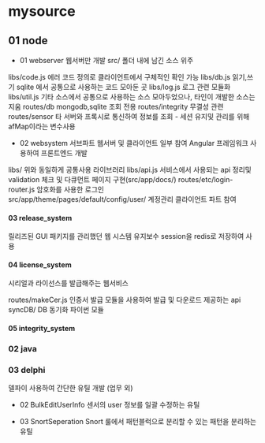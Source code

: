 # mysource


## 01 node

- 01 webserver
웹서버만 개발
src/         폴더 내에 남긴 소스 위주

libs/code.js     에러 코드 정의로 클라이언트에서 구체적인 확인 가능
libs/db.js       읽기,쓰기 sqlite 에서 공통으로 사용하는 코드 모아둔 곳
libs/log.js      로그 관련 모듈화
libs/util.js     기타 소스에서 공통으로 사용하는 소스 모아두었으나, 타인이 개발한 소스는 지움
routes/db        mongodb,sqlite 조회 전용
routes/integrity 무결성 관련
routes/sensor    타 서버와 프록시로 통신하여 정보를 조회 - 세션 유지및 관리를 위해 afMap이라는 변수사용

- 02 websystem 
서브파트 웹서버 및 클라이언트 일부 참여
Angular 프레임워크 사용하여 프론트엔드 개발

libs/                      위와 동일하게 공통사용 라이브러리
libs/api.js                서비스에서 사용되는 api 정리및 validation 체크 및 다큐먼트 페이지 구현(src/app/docs/) 
routes/etc/login-router.js 암호화를 사용한 로그인              
src/app/theme/pages/default/config/user/ 계정관리 클라이언트 파트 참여


#### 03 release_system
릴리즈된 GUI 패키지를 관리했던 웹 시스템 유지보수
session을 redis로 저장하여 사용

#### 04 license_system
시리얼과 라이선스를 발급해주는 웹서비스 

routes/makeCer.js           인증서 발급 모듈을 사용하여 발급 및 다운로드 제공하는 api
syncDB/                     DB 동기화 파이썬 모듈


#### 05 integrity_system


### 02 java


### 03 delphi
델파이 사용하여 간단한 유틸 개발 (업무 외)

- 02 BulkEditUserInfo
센서의 user 정보를 일괄 수정하는 유틸

- 03 SnortSeperation
Snort 룰에서 패턴블럭으로 분리할 수 있는 패턴을 분리하는 유틸
